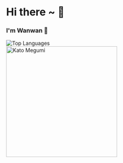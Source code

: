 <h1>Hi there ~ 👋</h1>

<h3>I'm Wanwan 💖</h3>

<div>
    <img src="https://github-readme-stats-wanwanvxt.vercel.app/api/top-langs/?username=wanwanvxt&layout=compact" alt="Top Languages">
    <br>
    <img src="https://i.pinimg.com/564x/2d/30/e4/2d30e43269bfc6155ee00fb31763ef15.jpg" alt="Kato Megumi" height="300px" width="auto">
</div>
